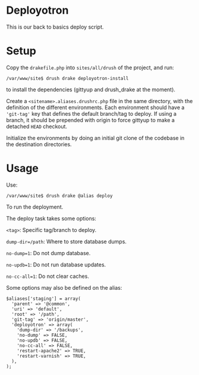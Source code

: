Deployotron
===========

This is our back to basics deploy script.

Setup
=====

Copy the `drakefile.php` into `sites/all/drush` of the project, and run:

    /var/www/site$ drush drake deployotron-install 

to install the dependencies (gittyup and drush_drake at the moment).

Create a `<sitename>.aliases.drushrc.php` file in the same directory,
with the definition of the different environments. Each environment
should have a `'git-tag'` key that defines the default branch/tag to
deploy. If using a branch, it should be prepended with origin to force
gittyup to make a detached `HEAD` checkout.

Initialize the environments by doing an initial git clone of the
codebase in the destination directories.

Usage
=====

Use:

    /var/www/site$ drush drake @alias deploy

To run the deployment.

The deploy task takes some options:

`<tag>`:
  Specific tag/branch to deploy.

`dump-dir=/path`:
  Where to store database dumps.

`no-dump=1`:
  Do not dump database.

`no-updb=1`:
  Do not run database updates.

`no-cc-all=1`:
  Do not clear caches.

Some options may also be defined on the alias:

    $aliases['staging'] = array(
      'parent' => '@common',
      'uri' => 'default',
      'root' => '/path',
      'git-tag' => 'origin/master',
      'deployotron' => array(
        'dump-dir' => '/backups',
        'no-dump' => FALSE,
        'no-updb' => FALSE,
        'no-cc-all' => FALSE,
        'restart-apache2' => TRUE,
        'restart-varnish' => TRUE,
      ),
    );
